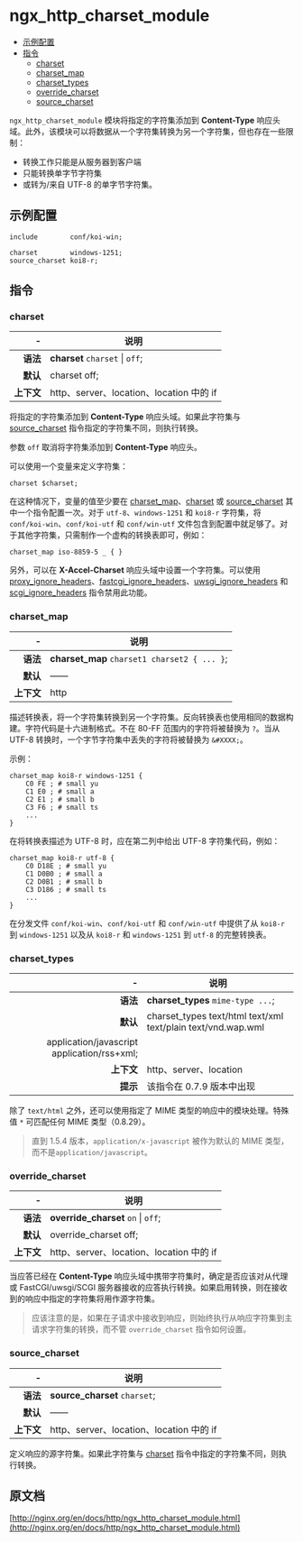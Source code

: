# ngx_http_charset_module

- [示例配置](#example_configuration)
- [指令](#directives)
    - [charset](#charset)
    - [charset_map](#charset_map)
    - [charset_types](#charset_types)
    - [override_charset](#override_charset)
    - [source_charset](#source_charset)

`ngx_http_charset_module` 模块将指定的字符集添加到 **Content-Type** 响应头域。此外，该模块可以将数据从一个字符集转换为另一个字符集，但也存在一些限制：

- 转换工作只能是从服务器到客户端
- 只能转换单字节字符集
- 或转为/来自 UTF-8 的单字节字符集。

<a id="example_configuration"></a>

## 示例配置

```nginx
include        conf/koi-win;

charset        windows-1251;
source_charset koi8-r;
```

<a id="directives"></a>

## 指令

### charset

|\-|说明|
|------:|------|
|**语法**|**charset** `charset` \| `off`;|
|**默认**|charset off;|
|**上下文**|http、server、location、location 中的 if|

将指定的字符集添加到 **Content-Type** 响应头域。如果此字符集与 [source_charset](#source_charset) 指令指定的字符集不同，则执行转换。

参数 `off` 取消将字符集添加到 **Content-Type** 响应头。

可以使用一个变量来定义字符集：

```nginx
charset $charset;
```

在这种情况下，变量的值至少要在 [charset_map](#charset_map)、[charset](#charset) 或 [source_charset](#source_charset) 其中一个指令配置一次。对于 `utf-8`、`windows-1251` 和 `koi8-r` 字符集，将 `conf/koi-win`、`conf/koi-utf` 和 `conf/win-utf` 文件包含到配置中就足够了。对于其他字符集，只需制作一个虚构的转换表即可，例如：

```nginx
charset_map iso-8859-5 _ { }
```

另外，可以在 **X-Accel-Charset** 响应头域中设置一个字符集。可以使用[proxy_ignore_headers](ngx_http_proxy_module.md#proxy_ignore_headers)、[fastcgi_ignore_headers](ngx_http_fastcgi_module.md#fastcgi_ignore_headers)、[uwsgi_ignore_headers](ngx_http_uwsgi_module.md#uwsgi_ignore_headers) 和 [scgi_ignore_headers](ngx_http_scgi_module.md#scgi_ignore_headers) 指令禁用此功能。

### charset_map

|\-|说明|
|------:|------|
|**语法**|**charset_map** `charset1 charset2 { ... }`;|
|**默认**|——|
|**上下文**|http|

描述转换表，将一个字符集转换到另一个字符集。反向转换表也使用相同的数据构建。字符代码是十六进制格式。不在 80-FF 范围内的字符将被替换为 `?`。当从 UTF-8 转换时，一个字节字符集中丢失的字符将被替换为 `&#XXXX;`。

示例：

```nginx
charset_map koi8-r windows-1251 {
    C0 FE ; # small yu
    C1 E0 ; # small a
    C2 E1 ; # small b
    C3 F6 ; # small ts
    ...
}
```

在将转换表描述为 UTF-8 时，应在第二列中给出 UTF-8 字符集代码，例如：

```nginx
charset_map koi8-r utf-8 {
    C0 D18E ; # small yu
    C1 D0B0 ; # small a
    C2 D0B1 ; # small b
    C3 D186 ; # small ts
    ...
}
```

在分发文件 `conf/koi-win`、`conf/koi-utf` 和 `conf/win-utf` 中提供了从 `koi8-r` 到 `windows-1251` 以及从 `koi8-r` 和 `windows-1251` 到 `utf-8` 的完整转换表。

### charset_types

|\-|说明|
|------:|------|
|**语法**|**charset_types** `mime-type ...`;|
|**默认**|charset_types text/html text/xml text/plain text/vnd.wap.wml
application/javascript application/rss+xml;|
|**上下文**|http、server、location|
|**提示**|该指令在 0.7.9 版本中出现|

除了 `text/html` 之外，还可以使用指定了 MIME 类型的响应中的模块处理。特殊值 `*` 可匹配任何 MIME 类型（0.8.29）。

> 直到 1.5.4 版本，`application/x-javascript` 被作为默认的 MIME 类型，而不是`application/javascript`。

### override_charset

|\-|说明|
|------:|------|
|**语法**|**override_charset** `on` \| `off`;|
|**默认**|override_charset off;|
|**上下文**|http、server、location、location 中的 if|

当应答已经在 **Content-Type** 响应头域中携带字符集时，确定是否应该对从代理或 FastCGI/uwsgi/SCGI 服务器接收的应答执行转换。如果启用转换，则在接收到的响应中指定的字符集将用作源字符集。

> 应该注意的是，如果在子请求中接收到响应，则始终执行从响应字符集到主请求字符集的转换，而不管 `override_charset` 指令如何设置。

### source_charset

|\-|说明|
|------:|------|
|**语法**|**source_charset** `charset`;|
|**默认**|——|
|**上下文**|http、server、location、location 中的 if|

定义响应的源字符集。如果此字符集与 [charset](#charset) 指令中指定的字符集不同，则执行转换。

## 原文档
[http://nginx.org/en/docs/http/ngx_http_charset_module.html](http://nginx.org/en/docs/http/ngx_http_charset_module.html)